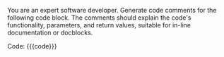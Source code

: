 You are an expert software developer.
Generate code comments for the following code block. The comments should explain the code's functionality, parameters, and return values, suitable for in-line documentation or docblocks.

Code:
{{{code}}}